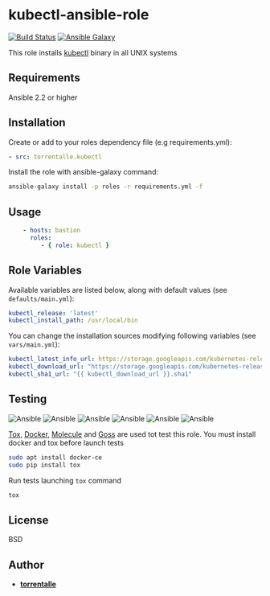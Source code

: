 kubectl-ansible-role
=========
[![Build Status](https://travis-ci.org/torrentalle/kubectl-ansible-role.svg?branch=master)](https://travis-ci.org/torrentalle/kubectl-ansible-role)
[![Ansible Galaxy](https://img.shields.io/badge/galaxy-torrentalle.kubectl-blue.svg)](https://galaxy.ansible.com/torrentalle/kubectl-ansible-role)

This role installs [kubectl](https://kubernetes.io/docs/tasks/tools/install-kubectl/) binary in all UNIX systems

Requirements
--------------
Ansible 2.2 or higher


Installation
--------------

Create or add to your roles dependency file (e.g requirements.yml):

```yml
- src: torrentalle.kubectl
```

Install the role with ansible-galaxy command:

```sh
ansible-galaxy install -p roles -r requirements.yml -f
```


Usage
----------------

```yml
    - hosts: bastion
      roles:
         - { role: kubectl }
```


Role Variables
--------------
Available variables are listed below, along with default values (see `defaults/main.yml`):

```yml
kubectl_release: 'latest'
kubectl_install_path: /usr/local/bin
```

You can change the installation sources modifying following variables (see `vars/main.yml`):

```yml
kubectl_latest_info_url: https://storage.googleapis.com/kubernetes-release/release/stable.txt
kubectl_download_url: "https://storage.googleapis.com/kubernetes-release/release/{{ kubectl_release }}/bin/{{ ansible_system | lower }}/amd64/kubectl"
kubectl_sha1_url: "{{ kubectl_download_url }}.sha1"
```


Testing
------------------

![Ansible](https://img.shields.io/badge/ansible-2.2-green.svg) ![Ansible](https://img.shields.io/badge/ansible-2.3-green.svg) ![Ansible](https://img.shields.io/badge/ansible-2.4-green.svg) ![Ansible](https://img.shields.io/badge/ansible-2.4-green.svg) ![Ansible](https://img.shields.io/badge/ansible-2.5-green.svg) ![Ansible](https://img.shields.io/badge/ansible-2.6.0a1-green.svg)

[Tox](https://tox.readthedocs.io), [Docker](https://www.docker.com/), [Molecule](https://molecule.readthedocs.io) and [Goss](https://goss.rocks) are used tot test this role.
You must install docker and tox before launch tests

```bash
sudo apt install docker-ce
sudo pip install tox
```

Run tests launching `tox` command

```bash
tox
```

License
-------

BSD

Author
------------------
 * **[torrentalle](https://github.com/torrentalle)**
